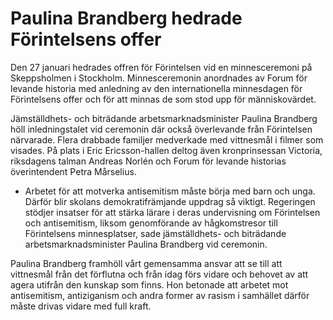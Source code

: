 # Paulina Brandberg hedrade Förintelsens offer

Den 27 januari hedrades offren för Förintelsen vid en minnesceremoni på Skeppsholmen i Stockholm. Minnesceremonin anordnades av Forum för levande historia med anledning av den internationella minnesdagen för Förintelsens offer och för att minnas de som stod upp för människovärdet.

Jämställdhets- och biträdande arbetsmarknadsminister Paulina Brandberg höll inledningstalet vid ceremonin där också överlevande från Förintelsen närvarade. Flera drabbade familjer medverkade med vittnesmål i filmer som visades. På plats i Eric Ericsson-hallen deltog även kronprinsessan Victoria, riksdagens talman Andreas Norlén och Forum för levande historias överintendent Petra Mårselius.

- Arbetet för att motverka antisemitism måste börja med barn och unga. Därför blir skolans demokratifrämjande uppdrag så viktigt. Regeringen stödjer insatser för att stärka lärare i deras undervisning om Förintelsen och antisemitism, liksom genomförande av hågkomstresor till Förintelsens minnesplatser, sade jämställdhets- och biträdande arbetsmarknadsminister Paulina Brandberg vid ceremonin.

Paulina Brandberg framhöll vårt gemensamma ansvar att se till att vittnesmål från det förflutna och från idag förs vidare och behovet av att agera utifrån den kunskap som finns. Hon betonade att arbetet mot antisemitism, antiziganism och andra former av rasism i samhället därför måste drivas vidare med full kraft.
